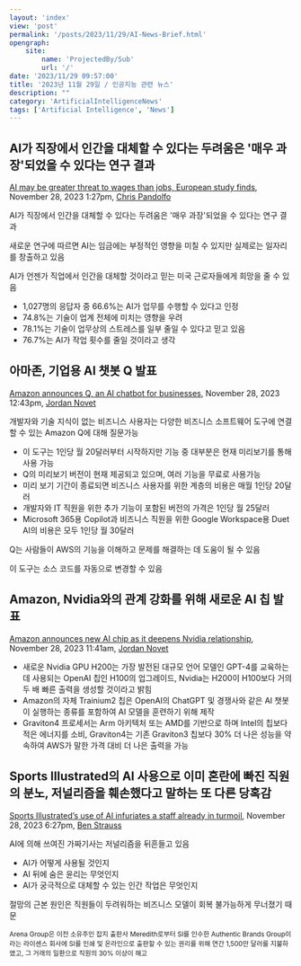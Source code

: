 ```yaml
---
layout: 'index'
view: 'post'
permalink: '/posts/2023/11/29/AI-News-Brief.html'
opengraph:
    site:
        name: 'ProjectedBy/Sub'
        url: '/'
date: '2023/11/29 09:57:00'
title: '2023년 11월 29일 / 인공지능 관련 뉴스'
description: ""
category: 'ArtificialIntelligenceNews'
tags: ['Artificial Intelligence', 'News']
---
```


## AI가 직장에서 인간을 대체할 수 있다는 두려움은 '매우 과장'되었을 수 있다는 연구 결과

[AI may be greater threat to wages than jobs, European study finds](https://www.foxbusiness.com/technology/ai-greater-threat-wages-jobs-european-study-finds),
<date>November 28, 2023 1:27pm</date>,
<author><a href="https://www.foxbusiness.com/person/p/chris-pandolfo" rel="author">Chris Pandolfo</a></author>

AI가 직장에서 인간을 대체할 수 있다는 두려움은 '매우 과장'되었을 수 있다는 연구 결과

새로운 연구에 따르면 AI는 임금에는 부정적인 영향을 미칠 수 있지만 실제로는 일자리를 창출하고 있음

AI가 언젠가 직업에서 인간을 대체할 것이라고 믿는 미국 근로자들에게 희망을 줄 수 있음

- 1,027명의 응답자 중 66.6%는 AI가 업무를 수행할 수 있다고 인정
- 74.8%는 기술이 업계 전체에 미치는 영향을 우려
- 78.1%는 기술이 업무상의 스트레스를 일부 줄일 수 있다고 믿고 있음
- 76.7%는 AI가 작업 횟수를 줄일 것이라고 생각

## 아마존, 기업용 AI 챗봇 Q 발표

[Amazon announces Q, an AI chatbot for businesses](https://www.cnbc.com/2023/11/28/amazon-announces-q-an-ai-chatbot-for-businesses.html),
<date>November 28, 2023 12:43pm</date>,
<author><a href="https://www.cnbc.com/jordan-novet/" rel="author">Jordan Novet</a></author>

개발자와 기술 지식이 없는 비즈니스 사용자는 다양한 비즈니스 소프트웨어 도구에 연결할 수 있는 Amazon Q에 대해 질문가능

- 이 도구는 1인당 월 20달러부터 시작하지만 기능 중 대부분은 현재 미리보기를 통해 사용 가능
- Q의 미리보기 버전이 현재 제공되고 있으며, 여러 기능을 무료로 사용가능
- 미리 보기 기간이 종료되면 비즈니스 사용자를 위한 계층의 비용은 매월 1인당 20달러
- 개발자와 IT 직원을 위한 추가 기능이 포함된 버전의 가격은 1인당 월 25달러
- Microsoft 365용 Copilot과 비즈니스 직원을 위한 Google Workspace용 Duet AI의 비용은 모두 1인당 월 30달러

Q는 사람들이 AWS의 기능을 이해하고 문제를 해결하는 데 도움이 될 수 있음

이 도구는 소스 코드를 자동으로 변경할 수 있음

## Amazon, Nvidia와의 관계 강화를 위해 새로운 AI 칩 발표

[Amazon announces new AI chip as it deepens Nvidia relationship](https://www.cnbc.com/2023/11/28/amazon-reveals-trainium2-ai-chip-while-deepening-nvidia-relationship.html),
<date>November 28, 2023 11:41am</date>,
<author><a href="https://www.cnbc.com/jordan-novet/" rel="author">Jordan Novet</a></author>

- 새로운 Nvidia GPU H200는 가장 발전된 대규모 언어 모델인 GPT-4를 교육하는 데 사용되는 OpenAI 칩인 H100의 업그레이드, Nvidia는 H200이 H100보다 거의 두 배 빠른 출력을 생성할 것이라고 밝힘
- Amazon의 자체 Trainium2 칩은 OpenAI의 ChatGPT 및 경쟁사와 같은 AI 챗봇이 실행하는 종류를 포함하여 AI 모델을 훈련하기 위해 제작
- Graviton4 프로세서는 Arm 아키텍처 또는 AMD를 기반으로 하며 Intel의 칩보다 적은 에너지를 소비, Graviton4는 기존 Graviton3 칩보다 30% 더 나은 성능을 약속하여 AWS가 말한 가격 대비 더 나은 출력을 가능

## Sports Illustrated의 AI 사용으로 이미 혼란에 빠진 직원의 분노, 저널리즘을 훼손했다고 말하는 또 다른 당혹감

[Sports Illustrated’s use of AI infuriates a staff already in turmoil](https://www.washingtonpost.com/sports/2023/11/28/sports-illustrated-ai-articles/),
<date>November 28, 2023 6:27pm</date>,
<author><a href="https://www.washingtonpost.com/people/ben-strauss">Ben Strauss</a></author>

AI에 의해 쓰여진 가짜기사는 저널리즘을 뒤흔들고 있음

- AI가 어떻게 사용될 것인지
- AI 뒤에 숨은 윤리는 무엇인지
- AI가 궁극적으로 대체할 수 있는 인간 작업은 무엇인지

절망의 근본 원인은 직원들이 두려워하는 비즈니스 모델이 회복 불가능하게 무너졌기 때문

<sub>Arena Group은 이전 소유주인 잡지 출판사 Meredith로부터 SI를 인수한 Authentic Brands Group이라는 라이센스 회사에 SI를 인쇄 및 온라인으로 출판할 수 있는 권리를 위해 연간 1,500만 달러를 지불하였고, 그 거래의 일환으로 직원의 30% 이상이 해고</sub>
